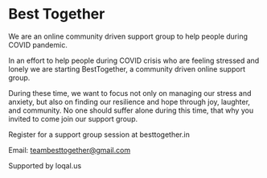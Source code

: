 # Best Together

We are an online community driven support group to help people during COVID pandemic.


In an effort to help people during COVID crisis who are feeling stressed and lonely we are starting BestTogether, a community driven online support group.


During these time, we want to focus not only on managing our stress and anxiety, but also on finding our resilience and hope through joy, laughter, and community. No one should suffer alone during this time, that why you invited to come join our support group.

Register for a support group session at besttogether.in

Email: teambesttogether@gmail.com

Supported by loqal.us

